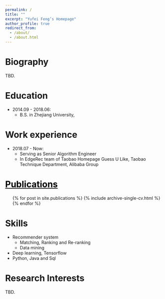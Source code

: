 ```yaml
---
permalink: /
title: ""
excerpt: "Yufei Feng’s Homepage"
author_profile: true
redirect_from: 
  - /about/
  - /about.html
---
```


Biography
======
TBD.

Education
======
* 2014.09 - 2018.06: 
  * B.S. in Zhejiang University, 

Work experience
======
* 2018.07 - Now: 
  * Serving as Senior Algorithm Engineer 
  * In EdgeRec team of Taobao Homepage Guess U Like, Taobao Technique Department, Alibaba Group

<a href="/publications/" style="color:#000000">Publications</a>
======
  <ul>{% for post in site.publications %}
    {% include archive-single-cv.html %}
  {% endfor %}</ul>
  
Skills
======
* Recommender system
  * Matching, Ranking and Re-ranking
  * Data mining
* Deep learning, Tensorflow
* Python, Java and Sql

Research Interests
======
TBD.